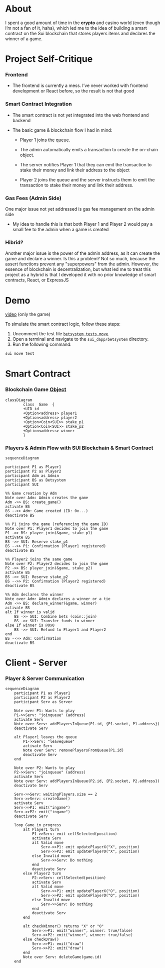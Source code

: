 # About

I spent a good amount of time in the **crypto** and casino world (even though I’m not a fan of it, haha), which led me to the idea of building a smart contract on the Sui blockchain that stores players items and declares the winner of a game.

# Project Self-Critique
### Frontend
- The frontend is currently a mess. I’ve never worked with frontend development or React before, so the result is not that good

### Smart Contract Integration
- The smart contract is not yet integrated into the web frontend and backend

- The basic game & blockchain flow I had in mind:

	- Player 1 joins the queue.

	- The admin automatically emits a transaction to create the on-chain object.

	- The server notifies Player 1 that they can emit the transaction to stake their money and link their address to the object

	- Player 2 joins the queue and the server instructs them to emit the transaction to stake their money and link their address.

### Gas Fees (Admin Side)
One major issue not yet addressed is gas fee management on the admin side

- My idea to handle this is that both Player 1 and Player 2 would pay a small fee to the admin when a game is created

### Hibrid?
Another major issue is the power of the admin address, as it can create the game and declare a winner. Is this a problem? Not so much, because the assert functions prevent any "superpowers" from the admin. However, the essence of blockchain is decentralization, but what led me to treat this project as a hybrid is that I developed it with no prior knowledge of smart contracts, React, or ExpressJS

# Demo

[video](https://youtu.be/m-KqhwK2ARU) (only the game)

To simulate the smart contract logic, follow these steps:
1. Uncomment the test file [`betsystem_tests.move`](https://github.com/lucasbuyatti/sui_dapp/blob/main/sui_dapp/betsystem/tests/betsystem_tests.move).
2. Open a terminal and navigate to the `sui_dapp/betsystem` directory.
3. Run the following command:
```bash
sui move test
```

# Smart Contract
### Blockchain Game [Object](https://docs.sui.io/concepts/object-model)
```mermaid
classDiagram
		class  Game  {
		+UID id
		+Option<address> player1
		+Option<address> player2
		+Option<Coin<SUI>> stake_p1
		+Option<Coin<SUI>> stake_p2
		+Option<address> winner
		}
```
### Players & Admin Flow with SUI Blockchain & Smart Contract
```mermaid
sequenceDiagram

participant P1 as Player1
participant P2 as Player2
participant Adm as Admin
participant BS as Betsystem
participant SUI

%% Game creation by Adm
Note over Adm: Admin creates the game
Adm ->> BS: create_game()
activate BS
BS -->> Adm: Game created (ID: 0x...)
deactivate BS

%% P1 joins the game (referencing the game ID)
Note over P1: Player1 decides to join the game
P1 ->> BS: player_join(&game, stake_p1)
activate BS
BS ->> SUI: Reserve stake_p1
BS -->> P1: Confirmation (Player1 registered)
deactivate BS

%% Player2 joins the same game
Note over P2: Player2 decides to join the game
P2 ->> BS: player_join(&game, stake_p2)
activate BS
BS ->> SUI: Reserve stake_p2
BS -->> P2: Confirmation (Player2 registered)
deactivate BS

%% Adm declares the winner
Note over Adm: Admin declares a winner or a tie
Adm ->> BS: declare_winner(&game, winner)
activate BS
alt If winner is valid
    BS ->> SUI: Combine bets (coin::join)
    BS ->> SUI: Transfer funds to winner
else If winner is @0x0
    BS ->> SUI: Refund to Player1 and Player2
end
BS -->> Adm: Confirmation
deactivate BS
```
# Client - Server
### Player & Server Communication
```mermaid
sequenceDiagram
    participant P1 as Player1
    participant P2 as Player2
    participant Serv as Server

    Note over P1: Wants to play
    P1->>Serv: "joinqueue" (address)
    activate Serv
    Note over Serv: addPlayersInQueue(P1.id, {P1.socket, P1.address})
    deactivate Serv

    alt Player1 leaves the queue
        P1->>Serv: "leavequeue"
        activate Serv
        Note over Serv: removePlayersFromQueue(P1.id)
        deactivate Serv
    end

    Note over P2: Wants to play
    P2->>Serv: "joinqueue" (address)
    activate Serv
    Note over Serv: addPlayersInQueue(P2.id, {P2.socket, P2.address})
    deactivate Serv

    Serv->>Serv: waitingPlayers.size == 2
    Serv->>Serv: createGame()
    activate Serv
    Serv->>P1: emit("ingame")
    Serv->>P2: emit("ingame")
    deactivate Serv

    loop Game in progress
        alt Player1 turn
            P1->>Serv: emit cellSelected(position)
            activate Serv
            alt Valid move
                Serv->>P1: emit updatePlayerX("X", position)
                Serv->>P2: emit updatePlayerO("X", position)
            else Invalid move
                Serv->>Serv: Do nothing
            end
            deactivate Serv
        else Player2 turn
            P2->>Serv: cellSelected(position)
            activate Serv
            alt Valid move
                Serv->>P1: emit updatePlayerX("O", position)
                Serv->>P2: emit updatePlayerO("O", position)
            else Invalid move
                Serv->>Serv: Do nothing
            end
            deactivate Serv
        end

        alt checkWinner() returns "X" or "O"
            Serv->>P1: emit("winner", winner: true/false)
            Serv->>P2: emit("winner", winner: true/false)
        else checkDraw()
            Serv->>P1: emit("draw")
            Serv->>P2: emit("draw")
        end
        Note over Serv: deleteGame(game.id)
    end

```
